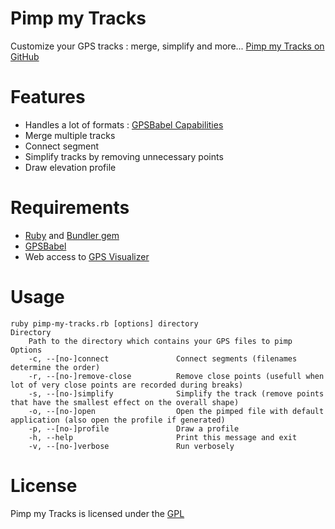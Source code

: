 Pimp my Tracks
==============

Customize your GPS tracks : merge, simplify and more...
[Pimp my Tracks on GitHub](https://github.com/freayd/pimp-my-tracks)

Features
========

* Handles a lot of formats : [GPSBabel Capabilities](http://www.gpsbabel.org/capabilities.html)
* Merge multiple tracks
* Connect segment
* Simplify tracks by removing unnecessary points
* Draw elevation profile

Requirements
============

* [Ruby](http://www.ruby-lang.org/) and [Bundler gem](http://gembundler.com/)
* [GPSBabel](http://www.gpsbabel.org/)
* Web access to [GPS Visualizer](http://www.gpsvisualizer.com/)

Usage
=====

    ruby pimp-my-tracks.rb [options] directory
    Directory
        Path to the directory which contains your GPS files to pimp
    Options
        -c, --[no-]connect               Connect segments (filenames determine the order)
        -r, --[no-]remove-close          Remove close points (usefull when lot of very close points are recorded during breaks)
        -s, --[no-]simplify              Simplify the track (remove points that have the smallest effect on the overall shape)
        -o, --[no-]open                  Open the pimped file with default application (also open the profile if generated)
        -p, --[no-]profile               Draw a profile
        -h, --help                       Print this message and exit
        -v, --[no-]verbose               Run verbosely

License
=======

Pimp my Tracks is licensed under the [GPL](http://www.gnu.org/licenses/gpl.txt)